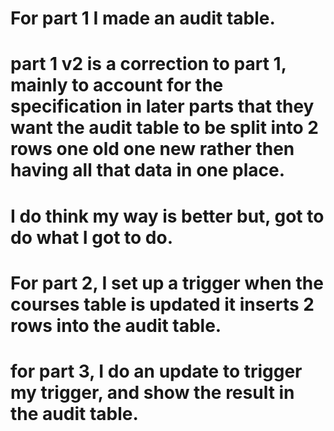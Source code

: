 # For part 1 I made an audit table. 
# part 1 v2 is a correction to part 1, mainly to account for the specification in later parts that they want the audit table to be split into 2 rows one old one new rather then having all that data in one place.
# I do think my way is better but, got to do what I got to do.
# For part 2, I set up a trigger when the courses table is updated it inserts 2 rows into the audit table.
# for part 3, I do an update to trigger my trigger, and show the result in the audit table.
